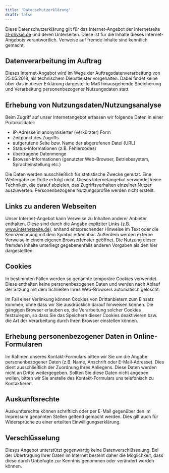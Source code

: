 ```yaml
---
title: 'Datenschutzerklärung'
draft: false
---
```


Diese Datenschutzerklärung gilt für das Internet-Angebot der Internetseite [zl-physio.de](https://zl-physio.de) und deren Unterseiten. Diese ist für die Inhalte dieses Internet-Angebots verantwortlich. Verweise auf fremde Inhalte sind kenntlich gemacht.

## Datenverarbeitung im Auftrag

Dieses Internet-Angebot wird im Wege der Auftragsdatenverarbeitung von 25.05.2018, als technischem Dienstleister vorgehalten. Dabei findet keine über das in dieser Erklärung dargestellte Maß hinausgehende Speicherung und Verarbeitung personenbezogener Nutzungsdaten statt.

## Erhebung von Nutzungsdaten/Nutzungsanalyse

Beim Zugriff auf unser Internetangebot erfassen wir folgende Daten in einer Protokolldatei:

* IP-Adresse in anonymisierter (verkürzter) Form
* Zeitpunkt des Zugriffs
* aufgerufene Seite bzw. Name der abgerufenen Datei (URL)
* Status-Informationen (z.B. Fehlercodes)
* übertragene Datenmenge
* Browser-Informationen (genutzter Web-Browser, Betriebssystem, Spracheinstellung etc.)

Die Daten werden ausschließlich für statistische Zwecke genutzt. Eine Weitergabe an Dritte erfolgt nicht. Dieses Internetangebot verwendet keine Techniken, die darauf abzielen, das Zugriffsverhalten einzelner Nutzer auszuwerten. Personenbezogene Nutzungsprofile werden nicht erstellt.

## Links zu anderen Webseiten

Unser Internet-Angebot kann Verweise zu Inhalten anderer Anbieter enthalten. Diese sind durch die Angabe expliziter Links (z.B. www.internetseite.de), anhand entsprechender Hinweise im Text oder die Kennzeichnung mit dem Symbol erkennbar. Außerdem werden externe Verweise in einem eigenen Browserfenster geöffnet. Die Nutzung dieser fremden Inhalte unterliegt gegebenenfalls anderen Vorgaben als den hier dargestellten.

## Cookies

In bestimmten Fällen werden so genannte temporäre Cookies verwendet. Diese enthalten keine personenbezogenen Daten und werden nach Ablauf der Sitzung mit dem Schließen Ihres Web-Browsers automatisch gelöscht.

Im Fall einer Verlinkung können Cookies von Drittanbietern zum Einsatz kommen, ohne dass wir Sie ausdrücklich darauf hinweisen können. Die gängigen Browser erlauben es, die Verarbeitung solcher Cookies festzulegen, so dass Sie das Speichern dieser Cookies deaktivieren bzw. die Art der Verarbeitung durch Ihren Browser einstellen können.

## Erhebung personenbezogener Daten in Online-Formularen

Im Rahmen unseres Kontakt-Formulars bitten wir Sie um die Angabe personenbezogener Daten (z.B. Name, Anschrift oder E-Mail-Adresse). Dies dient ausschließlich der Zuordnung Ihres Anliegens. Diese Daten werden nicht an Dritte weitergegeben. Sollten Sie diese Daten nicht angeben wollen, bitten wir Sie anstelle des Kontakt-Formulars uns telefonisch zu Kontaktieren.

## Auskunftsrechte

Auskunftsrechte können schriftlich oder per E-Mail gegenüber den im Impressum genannten Stellen geltend gemacht werden. Dies gilt auch für Widersprüche zu einer erteilten Einwilligungserklärung.

## Verschlüsselung

Dieses Angebot unterstützt gegenwärtig keine Datenverschlüsselung. Bei der Übertragung Ihrer Daten im Internet besteht daher die Möglichkeit, dass diese durch Unbefugte zur Kenntnis genommen oder verändert werden können.
